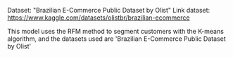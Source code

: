 Dataset: "Brazilian E-Commerce Public Dataset by Olist"
Link dataset: https://www.kaggle.com/datasets/olistbr/brazilian-ecommerce

This model uses the RFM method to segment customers with the K-means algorithm, and the datasets used are 'Brazilian E-Commerce Public Dataset by Olist'
